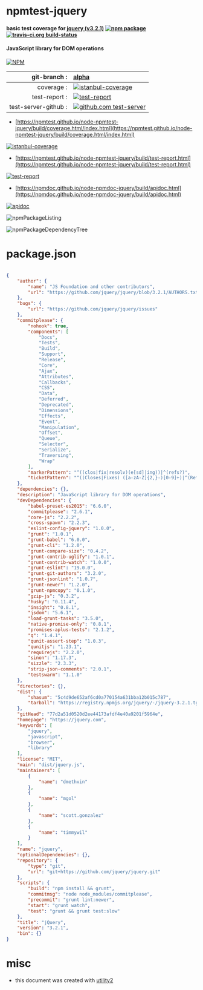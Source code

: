 # npmtest-jquery

#### basic test coverage for  [jquery (v3.2.1)](https://jquery.com)  [![npm package](https://img.shields.io/npm/v/npmtest-jquery.svg?style=flat-square)](https://www.npmjs.org/package/npmtest-jquery) [![travis-ci.org build-status](https://api.travis-ci.org/npmtest/node-npmtest-jquery.svg)](https://travis-ci.org/npmtest/node-npmtest-jquery)

#### JavaScript library for DOM operations

[![NPM](https://nodei.co/npm/jquery.png?downloads=true&downloadRank=true&stars=true)](https://www.npmjs.com/package/jquery)

| git-branch : | [alpha](https://github.com/npmtest/node-npmtest-jquery/tree/alpha)|
|--:|:--|
| coverage : | [![istanbul-coverage](https://npmtest.github.io/node-npmtest-jquery/build/coverage.badge.svg)](https://npmtest.github.io/node-npmtest-jquery/build/coverage.html/index.html)|
| test-report : | [![test-report](https://npmtest.github.io/node-npmtest-jquery/build/test-report.badge.svg)](https://npmtest.github.io/node-npmtest-jquery/build/test-report.html)|
| test-server-github : | [![github.com test-server](https://npmtest.github.io/node-npmtest-jquery/GitHub-Mark-32px.png)](https://npmtest.github.io/node-npmtest-jquery/build/app/index.html) | | build-artifacts : | [![build-artifacts](https://npmtest.github.io/node-npmtest-jquery/glyphicons_144_folder_open.png)](https://github.com/npmtest/node-npmtest-jquery/tree/gh-pages/build)|

- [https://npmtest.github.io/node-npmtest-jquery/build/coverage.html/index.html](https://npmtest.github.io/node-npmtest-jquery/build/coverage.html/index.html)

[![istanbul-coverage](https://npmtest.github.io/node-npmtest-jquery/build/screenCapture.buildCi.browser.%252Ftmp%252Fbuild%252Fcoverage.lib.html.png)](https://npmtest.github.io/node-npmtest-jquery/build/coverage.html/index.html)

- [https://npmtest.github.io/node-npmtest-jquery/build/test-report.html](https://npmtest.github.io/node-npmtest-jquery/build/test-report.html)

[![test-report](https://npmtest.github.io/node-npmtest-jquery/build/screenCapture.buildCi.browser.%252Ftmp%252Fbuild%252Ftest-report.html.png)](https://npmtest.github.io/node-npmtest-jquery/build/test-report.html)

- [https://npmdoc.github.io/node-npmdoc-jquery/build/apidoc.html](https://npmdoc.github.io/node-npmdoc-jquery/build/apidoc.html)

[![apidoc](https://npmdoc.github.io/node-npmdoc-jquery/build/screenCapture.buildCi.browser.%252Ftmp%252Fbuild%252Fapidoc.html.png)](https://npmdoc.github.io/node-npmdoc-jquery/build/apidoc.html)

![npmPackageListing](https://npmtest.github.io/node-npmtest-jquery/build/screenCapture.npmPackageListing.svg)

![npmPackageDependencyTree](https://npmtest.github.io/node-npmtest-jquery/build/screenCapture.npmPackageDependencyTree.svg)



# package.json

```json

{
    "author": {
        "name": "JS Foundation and other contributors",
        "url": "https://github.com/jquery/jquery/blob/3.2.1/AUTHORS.txt"
    },
    "bugs": {
        "url": "https://github.com/jquery/jquery/issues"
    },
    "commitplease": {
        "nohook": true,
        "components": [
            "Docs",
            "Tests",
            "Build",
            "Support",
            "Release",
            "Core",
            "Ajax",
            "Attributes",
            "Callbacks",
            "CSS",
            "Data",
            "Deferred",
            "Deprecated",
            "Dimensions",
            "Effects",
            "Event",
            "Manipulation",
            "Offset",
            "Queue",
            "Selector",
            "Serialize",
            "Traversing",
            "Wrap"
        ],
        "markerPattern": "^((clos|fix|resolv)(e[sd]|ing))|^(refs?)",
        "ticketPattern": "^((Closes|Fixes) ([a-zA-Z]{2,}-)[0-9]+)|^(Refs? [^#])"
    },
    "dependencies": {},
    "description": "JavaScript library for DOM operations",
    "devDependencies": {
        "babel-preset-es2015": "6.6.0",
        "commitplease": "2.6.1",
        "core-js": "2.2.2",
        "cross-spawn": "2.2.3",
        "eslint-config-jquery": "1.0.0",
        "grunt": "1.0.1",
        "grunt-babel": "6.0.0",
        "grunt-cli": "1.2.0",
        "grunt-compare-size": "0.4.2",
        "grunt-contrib-uglify": "1.0.1",
        "grunt-contrib-watch": "1.0.0",
        "grunt-eslint": "19.0.0",
        "grunt-git-authors": "3.2.0",
        "grunt-jsonlint": "1.0.7",
        "grunt-newer": "1.2.0",
        "grunt-npmcopy": "0.1.0",
        "gzip-js": "0.3.2",
        "husky": "0.11.4",
        "insight": "0.8.1",
        "jsdom": "5.6.1",
        "load-grunt-tasks": "3.5.0",
        "native-promise-only": "0.8.1",
        "promises-aplus-tests": "2.1.2",
        "q": "1.4.1",
        "qunit-assert-step": "1.0.3",
        "qunitjs": "1.23.1",
        "requirejs": "2.2.0",
        "sinon": "1.17.3",
        "sizzle": "2.3.3",
        "strip-json-comments": "2.0.1",
        "testswarm": "1.1.0"
    },
    "directories": {},
    "dist": {
        "shasum": "5c4d9de652af6cd0a770154a631bba12b015c787",
        "tarball": "https://registry.npmjs.org/jquery/-/jquery-3.2.1.tgz"
    },
    "gitHead": "77d2a51d0520d2ee44173afdf4e40a9201f5964e",
    "homepage": "https://jquery.com",
    "keywords": [
        "jquery",
        "javascript",
        "browser",
        "library"
    ],
    "license": "MIT",
    "main": "dist/jquery.js",
    "maintainers": [
        {
            "name": "dmethvin"
        },
        {
            "name": "mgol"
        },
        {
            "name": "scott.gonzalez"
        },
        {
            "name": "timmywil"
        }
    ],
    "name": "jquery",
    "optionalDependencies": {},
    "repository": {
        "type": "git",
        "url": "git+https://github.com/jquery/jquery.git"
    },
    "scripts": {
        "build": "npm install && grunt",
        "commitmsg": "node node_modules/commitplease",
        "precommit": "grunt lint:newer",
        "start": "grunt watch",
        "test": "grunt && grunt test:slow"
    },
    "title": "jQuery",
    "version": "3.2.1",
    "bin": {}
}
```



# misc
- this document was created with [utility2](https://github.com/kaizhu256/node-utility2)

